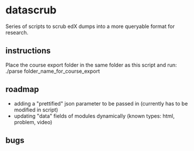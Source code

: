 datascrub
=========

Series of scripts to scrub edX dumps into a more queryable format for research.

instructions
---
Place the course export folder in the same folder as this script and run:
    ./parse folder_name_for_course_export


roadmap
---
* adding a "prettified" json parameter to be passed in (currently has to be modified in script)
* updating "data" fields of modules dynamically (known types: html, problem, video)

bugs
---

